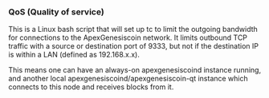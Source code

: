 ### QoS (Quality of service) ###

This is a Linux bash script that will set up tc to limit the outgoing bandwidth for connections to the ApexGenesiscoin network. It limits outbound TCP traffic with a source or destination port of 9333, but not if the destination IP is within a LAN (defined as 192.168.x.x).

This means one can have an always-on apexgenesiscoind instance running, and another local apexgenesiscoind/apexgenesiscoin-qt instance which connects to this node and receives blocks from it.
